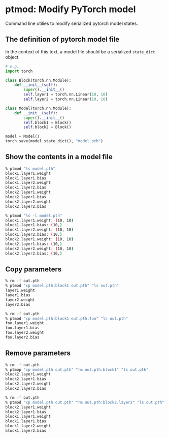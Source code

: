 # ptmod: Modify PyTorch model
Command line utilies to modify serialized pytorch model states.

## The definition of pytorch model file
In the context of this text, a model file should be a serialized `state_dict` object.

```python
# e.g.
import torch

class Block(torch.nn.Module):
    def __init__(self):
        super().__init__()
        self.layer1 = torch.nn.Linear(10, 10)
        self.layer2 = torch.nn.Linear(10, 10)

class Model(torch.nn.Module):
    def __init__(self):
        super().__init__()
        self.block1 = Block()
        self.block2 = Block()

model = Model()
torch.save(model.state_dict(), "model.pth")
```


## Show the contents in a model file

```sh
% ptmod "ls model.pth"
block1.layer1.weight
block1.layer1.bias
block1.layer2.weight
block1.layer2.bias
block2.layer1.weight
block2.layer1.bias
block2.layer2.weight
block2.layer2.bias
```

```sh
% ptmod "ls -l model.pth"
block1.layer1.weight: (10, 10)
block1.layer1.bias: (10,)
block1.layer2.weight: (10, 10)
block1.layer2.bias: (10,)
block2.layer1.weight: (10, 10)
block2.layer1.bias: (10,)
block2.layer2.weight: (10, 10)
block2.layer2.bias: (10,)
```

## Copy parameters

```sh
% rm -f out.pth
% ptmod "cp model.pth:block1 out.pth" "ls out.pth"
layer1.weight
layer1.bias
layer2.weight
layer2.bias
```

```sh
% rm -f out.pth
% ptmod "cp model.pth:block1 out.pth:foo" "ls out.pth"
foo.layer1.weight
foo.layer1.bias
foo.layer2.weight
foo.layer2.bias
```


## Remove parameters

```sh
% rm -f out.pth
% ptmop "cp model.pth out.pth" "rm out.pth:block1" "ls out.pth"
block2.layer1.weight
block2.layer1.bias
block2.layer2.weight
block2.layer2.bias
```

```sh
% rm -f out.pth
% ptmod "cp model.pth out.pth" "rm out.pth:block2.layer2" "ls out.pth"
block2.layer1.weight
block2.layer1.bias
block1.layer1.weight
block1.layer1.bias
block1.layer2.weight
block1.layer2.bias
```
